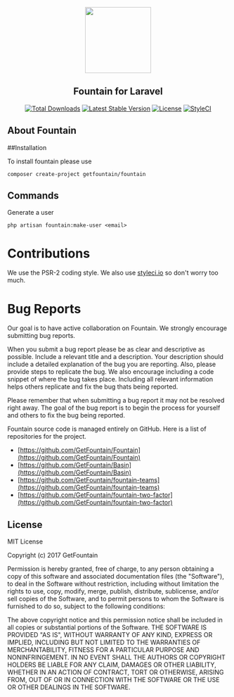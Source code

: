 <p align="center"><a href="https://getfountain.co" target="_blank"><img width="150"src="https://avatars0.githubusercontent.com/u/24256656?v=4&s=200"></a></p>

<p><h2 align="center">Fountain for Laravel</h2></p>

<p align="center">
<a href="https://packagist.org/packages/getfountain/basin"><img src="https://poser.pugx.org/getfountain/basin/d/total.svg" alt="Total Downloads"></a>
<a href="https://packagist.org/packages/getfountain/basin"><img src="https://poser.pugx.org/getfountain/basin/v/stable.svg" alt="Latest Stable Version"></a>
<a href="https://packagist.org/packages/getfountain/basin"><img src="https://poser.pugx.org/getfountain/basin/license.svg" alt="License"></a>
<a href="https://styleci.io/repos/89487412"><img src="https://styleci.io/repos/89487412/shield?branch=master" alt="StyleCI"></a>
</p>

## About Fountain

##Installation

To install fountain please use

`composer create-project getfountain/fountain`

## Commands

Generate a user

`php artisan fountain:make-user <email>`

# Contributions

We use the PSR-2 coding style.  We also use <a href="styleci.io">styleci.io</a> so don't worry too much. 

# Bug Reports

Our goal is to have active collaboration on Fountain.  We strongly encourage submitting bug reports.

When you submit a bug report please be as clear and descriptive as possible.  Include a relevant title and a description.  Your description should include a detailed explanation of the bug you are reporting.  Also, please provide steps to replicate the bug.  We also encourage including a code snippet of where the bug takes place.  Including all relevant information helps others replicate and fix the bug thats being reported.

Please remember that when submitting a bug report it may not be resolved right away.  The goal of the bug report is to begin the process for yourself and others to fix the bug being reported.

Fountain source code is managed entirely on GitHub.  Here is a list of repositories for the project.

 - [https://github.com/GetFountain/Fountain](https://github.com/GetFountain/Fountain)
 - [https://github.com/GetFountain/Basin](https://github.com/GetFountain/Basin)
 - [https://github.com/GetFountain/fountain-teams](https://github.com/GetFountain/fountain-teams)
 - [https://github.com/GetFountain/fountain-two-factor](https://github.com/GetFountain/fountain-two-factor)


## License

MIT License

Copyright (c) 2017 GetFountain

Permission is hereby granted, free of charge, to any person obtaining a copy of this software and associated documentation files (the "Software"), to deal in the Software without restriction, including without limitation the rights to use, copy, modify, merge, publish, distribute, sublicense, and/or sell copies of the Software, and to permit persons to whom the Software is furnished to do so, subject to the following conditions:

The above copyright notice and this permission notice shall be included in all copies or substantial portions of the Software.
THE SOFTWARE IS PROVIDED "AS IS", WITHOUT WARRANTY OF ANY KIND, EXPRESS OR IMPLIED, INCLUDING BUT NOT LIMITED TO THE WARRANTIES OF MERCHANTABILITY, FITNESS FOR A PARTICULAR PURPOSE AND NONINFRINGEMENT. IN NO EVENT SHALL THE AUTHORS OR COPYRIGHT HOLDERS BE LIABLE FOR ANY CLAIM, DAMAGES OR OTHER LIABILITY, WHETHER IN AN ACTION OF CONTRACT, TORT OR OTHERWISE, ARISING FROM, OUT OF OR IN CONNECTION WITH THE SOFTWARE OR THE USE OR OTHER DEALINGS IN THE SOFTWARE.
